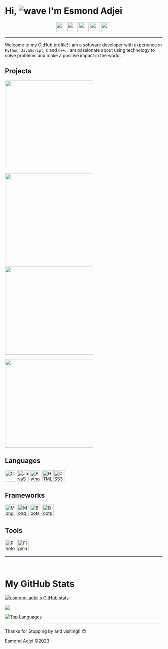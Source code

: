 # Hi, ![wave](https://user-images.githubusercontent.com/18350557/176309783-0785949b-9127-417c-8b55-ab5a4333674e.gif) I'm Esmond Adjei

<p align="center">
<a href="https://www.facebook.com/xmon.jei" target="_blank" rel="noreferrer"><img src="https://raw.githubusercontent.com/danielcranney/readme-generator/main/public/icons/socials/facebook.svg" width="32" height="32" /></a>
<a href="http://www.instagram.com/xmon.jei" target="_blank" rel="noreferrer"><img src="https://raw.githubusercontent.com/danielcranney/readme-generator/main/public/icons/socials/instagram.svg" width="32" height="32" /></a>
<a href="https://www.linkedin.com/in/abdul-rahman-tahiru-485a00216/" target="_blank" rel="noreferrer"><img src="https://raw.githubusercontent.com/danielcranney/readme-generator/main/public/icons/socials/linkedin.svg" width="32" height="32" /></a>
<a href="https://www.twitter.com/esmond-adjei" target="_blank" rel="noreferrer"><img src="https://raw.githubusercontent.com/danielcranney/readme-generator/main/public/icons/socials/twitter.svg" width="32" height="32" /></a>
<a href="https://www.github.com/esmond-adjei" target="_blank" rel="noreferrer"><img src="https://raw.githubusercontent.com/danielcranney/readme-generator/main/public/icons/socials/github.svg" width="32" height="32" /></a>
</p>

<hr/>

Welcome to my GitHub profile! I am a software developer with experience in `Python`, `JavaScript`, `C` and `C++`. I am passionate about using technology to solve problems and make a positive impact in the world.

## Projects

<p>
<a href="https://github.com/esmond-adjei/web-scraper"><img width="282" src="https://denvercoder1-github-readme-stats.vercel.app/api/pin/?username=esmond-adjei&repo=web-scraper"></a>

<a href="https://github.com/esmond-adjei/Bank-Administration-App"><img width="282" src="https://denvercoder1-github-readme-stats.vercel.app/api/pin/?username=esmond-adjei&repo=Bank-Administration-App"></a>

<a href="https://github.com/esmond-adjei/react-todo"><img width="282" src="https://denvercoder1-github-readme-stats.vercel.app/api/pin/?username=esmond-adjei&repo=react-todo"></a>

<a href="https://github.com/esmond-adjei/coding-workout"><img width="282" src="https://denvercoder1-github-readme-stats.vercel.app/api/pin/?username=esmond-adjei&repo=coding-workout"></a>

</p>

## Languages

<p>
<a href="https://docs.microsoft.com/en-us/cpp/?view=msvc-170" target="_blank" rel="noreferrer"><img src="https://raw.githubusercontent.com/danielcranney/readme-generator/main/public/icons/skills/c-colored.svg" width="36" height="36" alt="C" /></a>
<a href="https://developer.mozilla.org/en-US/docs/Web/JavaScript" target="_blank" rel="noreferrer"><img src="https://raw.githubusercontent.com/danielcranney/readme-generator/main/public/icons/skills/javascript-colored.svg" width="36" height="36" alt="JavaScript" /></a>
<a href="https://www.python.org/" target="_blank" rel="noreferrer"><img src="https://raw.githubusercontent.com/danielcranney/readme-generator/main/public/icons/skills/python-colored.svg" width="36" height="36" alt="Python" /></a>
<a href="https://developer.mozilla.org/en-US/docs/Glossary/HTML5" target="_blank" rel="noreferrer"><img src="https://raw.githubusercontent.com/danielcranney/readme-generator/main/public/icons/skills/html5-colored.svg" width="36" height="36" alt="HTML5" /></a><a href="https://www.w3.org/TR/CSS/#css" target="_blank" rel="noreferrer"><img src="https://raw.githubusercontent.com/danielcranney/readme-generator/main/public/icons/skills/css3-colored.svg" width="36" height="36" alt="CSS3" /></a>
</p>

## Frameworks

<p>
<a href="https://www.djangoproject.com/" target="_blank" rel="noreferrer"><img src="https://raw.githubusercontent.com/danielcranney/readme-generator/main/public/icons/skills/django.svg" width="36" height="36" alt="MongoDB" /></a>
<a href="https://www.django.com/" target="_blank" rel="noreferrer"><img src="https://raw.githubusercontent.com/danielcranney/readme-generator/main/public/icons/skills/react-colored.svg" width="36" height="36" alt="MongoDB" /></a>
<a href="https://tailwindcss.com/" target="_blank" rel="noreferrer"><img src="https://raw.githubusercontent.com/danielcranney/readme-generator/main/public/icons/skills/tailwindcss-colored.svg" width="36" height="36" alt="Bootstrap" /></a>
<a href="https://getbootstrap.com/" target="_blank" rel="noreferrer"><img src="https://raw.githubusercontent.com/danielcranney/readme-generator/main/public/icons/skills/bootstrap-colored.svg" width="36" height="36" alt="Bootstrap" /></a>
</p>

## Tools

<p >
<a href="https://www.adobe.com/uk/products/photoshop.html" target="_blank" rel="noreferrer"><img src="https://raw.githubusercontent.com/danielcranney/readme-generator/main/public/icons/skills/photoshop.svg" width="36" height="36" alt="Photoshop" /></a>
<a href="https://www.figma.com/" target="_blank" rel="noreferrer"><img src="https://raw.githubusercontent.com/danielcranney/readme-generator/main/public/icons/skills/figma-colored.svg" width="36" height="36" alt="Figma" /></a>
</p>

---

<br/>

# My GitHub Stats

<a href="http://www.github.com/esmond-adjei"><img src="https://github-readme-stats.vercel.app/api?username=esmond-adjei&show_icons=true&hide=&count_private=true&title_color=0891b2&text_color=ffffff&icon_color=0891b2&bg_color=1c1917&hide_border=false&show_icons=true" alt="esmond-adjei's GitHub stats" /></a>

<a href="http://www.github.com/esmond-adjei"><img src="https://github-readme-streak-stats.herokuapp.com/?user=esmond-adjei&stroke=ffffff&background=1c1917&ring=0891b2&fire=0891b2&currStreakNum=ffffff&currStreakLabel=0891b2&sideNums=ffffff&sideLabels=ffffff&dates=ffffff&hide_border=false" /></a>

<a href="https://github.com/esmond-adjei" align="left"><img src="https://github-readme-stats.vercel.app/api/top-langs/?username=esmond-adjei&langs_count=10&title_color=0891b2&text_color=ffffff&icon_color=0891b2&bg_color=1c1917&hide_border=false&locale=en&custom_title=Top%20%Languages" alt="Top Languages" /></a>
<br>

---

<p align="center">
<p>Thanks for Stopping by and visiting!! 😊</p>
<a href="https://github.com/esmond-adjei">Esmond Adjei</a>
©2023
</p>

